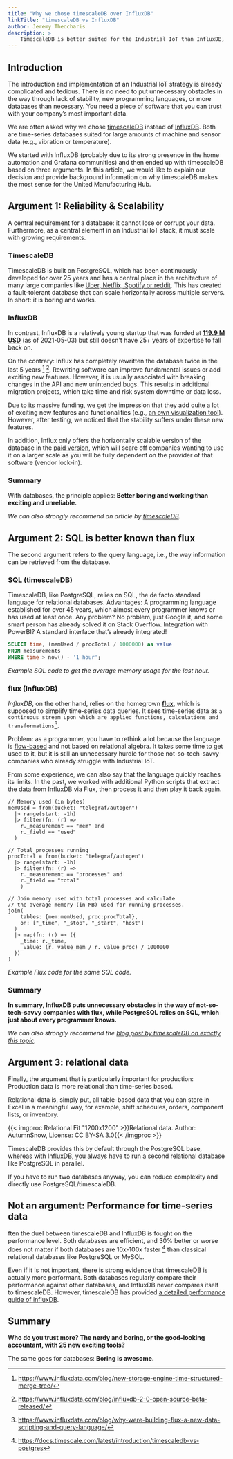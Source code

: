 ```yaml
---
title: "Why we chose timescaleDB over InfluxDB"
linkTitle: "timescaleDB vs InfluxDB"
author: Jeremy Theocharis
description: >
    TimescaleDB is better suited for the Industrial IoT than InfluxDB, because it is stable, mature and failure resistant, it uses the very common SQL as a query language and you need a relational database for manufacturing anyway
---
```


## Introduction

The introduction and implementation of an Industrial IoT strategy is already complicated and tedious. There is no need to put unnecessary obstacles in the way through lack of stability, new programming languages, or more databases than necessary. You need a piece of software that you can trust with your company’s most important data.

We are often asked why we chose [timescaleDB](https://www.timescale.com/) instead of [InfluxDB](https://www.influxdata.com/). Both are time-series databases suited for large amounts of machine and sensor data (e.g., vibration or temperature).

We started with InfluxDB (probably due to its strong presence in the home automation and Grafana communities) and then ended up with timescaleDB based on three arguments. In this article, we would like to explain our decision and provide background information on why timescaleDB makes the most sense for the United Manufacturing Hub.

## Argument 1: Reliability & Scalability

A central requirement for a database: it cannot lose or corrupt your data. Furthermore, as a central element in an Industrial IoT stack, it must scale with growing requirements.

### TimescaleDB

TimescaleDB is built on PostgreSQL, which has been continuously developed for over 25 years and has a central place in the architecture of many large companies like [Uber, Netflix, Spotify or reddit](https://stackshare.io/postgresql). This has created a fault-tolerant database that can scale horizontally across multiple servers. In short: it is boring and works.

### InfluxDB

In contrast, InfluxDB is a relatively young startup that was funded at [**119.9 M USD**](https://www.crunchbase.com/organization/influxdb) (as of 2021-05-03) but still doesn't have 25+ years of expertise to fall back on. 

On the contrary: Influx has completely rewritten the database twice in the last 5 years [^rewrite1] [^rewrite2]. Rewriting software can improve fundamental issues or add exciting new features. However, it is usually associated with breaking changes in the API and new unintended bugs. This results in additional migration projects, which take time and risk system downtime or data loss.

Due to its massive funding, we get the impression that they add quite a lot of exciting new features and functionalities (e.g., [an own visualization tool](https://www.influxdata.com/how-to-visualize-time-series-data/)). However, after testing, we noticed that the stability suffers under these new features.

In addition, Influx only offers the horizontally scalable version of the database in the [paid version](https://docs.influxdata.com/influxdb/v1.8/high_availability/clusters/), which will scare off companies wanting to use it on a larger scale as you will be fully dependent on the provider of that software (vendor lock-in).

### Summary

With databases, the principle applies: **Better boring and working than exciting and unreliable.**

*We can also strongly recommend an article by [timescaleDB](https://blog.timescale.com/blog/timescaledb-vs-influxdb-for-time-series-data-timescale-influx-sql-nosql-36489299877/).*

## Argument 2: SQL is better known than flux

The second argument refers to the query language, i.e., the way information can be retrieved from the database.

### SQL (timescaleDB)

TimescaleDB, like PostgreSQL, relies on SQL, the de facto standard language for relational databases. Advantages: A programming language established for over 45 years, which almost every programmer knows or has used at least once. Any problem? No problem, just Google it, and some smart person has already solved it on Stack Overflow. Integration with PowerBI? A standard interface that’s already integrated!

```SQL
SELECT time, (memUsed / procTotal / 1000000) as value
FROM measurements
WHERE time > now() - '1 hour';
```
*Example SQL code to get the average memory usage for the last hour.*

### flux (InfluxDB)

*InfluxDB*, on the other hand, relies on the homegrown [**flux**](https://www.influxdata.com/products/flux/), which is supposed to simplify time-series data queries. It sees time-series data as `a continuous stream upon which are applied functions, calculations and transformations`[^flux]. 

Problem: as a programmer, you have to rethink a lot because the language is [flow-based](https://www.influxdata.com/blog/why-were-building-flux-a-new-data-scripting-and-query-language/) and not based on relational algebra. It takes some time to get used to it, but it is still an unnecessary hurdle for those not-so-tech-savvy companies who already struggle with Industrial IoT.

From some experience, we can also say that the language quickly reaches its limits. In the past, we worked with additional Python scripts that extract the data from InfluxDB via Flux, then process it and then play it back again.

```
// Memory used (in bytes)
memUsed = from(bucket: "telegraf/autogen")
  |> range(start: -1h)
  |> filter(fn: (r) =>
    r._measurement == "mem" and
    r._field == "used"
  )

// Total processes running
procTotal = from(bucket: "telegraf/autogen")
  |> range(start: -1h)
  |> filter(fn: (r) =>
    r._measurement == "processes" and
    r._field == "total"
    )

// Join memory used with total processes and calculate
// the average memory (in MB) used for running processes.
join(
    tables: {mem:memUsed, proc:procTotal},
    on: ["_time", "_stop", "_start", "host"]
  )
  |> map(fn: (r) => ({
    _time: r._time,
    _value: (r._value_mem / r._value_proc) / 1000000
  })
)
```
*Example Flux code for the same SQL code.*

### Summary
**In summary, InfluxDB puts unnecessary obstacles in the way of not-so-tech-savvy companies with flux, while PostgreSQL relies on SQL, which just about every programmer knows.**

*We can also strongly recommend the [blog post by timescaleDB on exactly this topic](https://blog.timescale.com/blog/sql-vs-flux-influxdb-query-language-time-series-database-290977a01a8a/).*

## Argument 3: relational data

Finally, the argument that is particularly important for production: Production data is more relational than time-series based.

Relational data is, simply put, all table-based data that you can store in Excel in a meaningful way, for example, shift schedules, orders, component lists, or inventory.

{{< imgproc Relational Fit "1200x1200" >}}Relational data. Author: AutumnSnow, License: CC BY-SA 3.0{{< /imgproc >}}

TimescaleDB provides this by default through the PostgreSQL base, whereas with InfluxDB, you always have to run a second relational database like PostgreSQL in parallel.

If you have to run two databases anyway, you can reduce complexity and directly use PostgreSQL/timescaleDB.

## Not an argument: Performance for time-series data

ften the duel between timescaleDB and InfluxDB is fought on the performance level. Both databases are efficient, and 30% better or worse does not matter if both databases are 10x-100x faster [^timescaledbperformance] than classical relational databases like PostgreSQL or MySQL.

Even if it is not important, there is strong evidence that timescaleDB is actually more performant. Both databases regularly compare their performance against other databases, and InfluxDB never compares itself to timescaleDB. However, timescaleDB has provided [a detailed performance guide of influxDB](https://blog.timescale.com/blog/timescaledb-vs-influxdb-for-time-series-data-timescale-influx-sql-nosql-36489299877/).
 
## Summary

**Who do you trust more? The nerdy and boring, or the good-looking accountant, with 25 new exciting tools?**

The same goes for databases: **Boring is awesome.**

[^rewrite1]: https://www.influxdata.com/blog/new-storage-engine-time-structured-merge-tree/ 
[^rewrite2]: https://www.influxdata.com/blog/influxdb-2-0-open-source-beta-released/
[^flux]: https://www.influxdata.com/blog/why-were-building-flux-a-new-data-scripting-and-query-language/
[^timescaledbperformance]: https://docs.timescale.com/latest/introduction/timescaledb-vs-postgres
